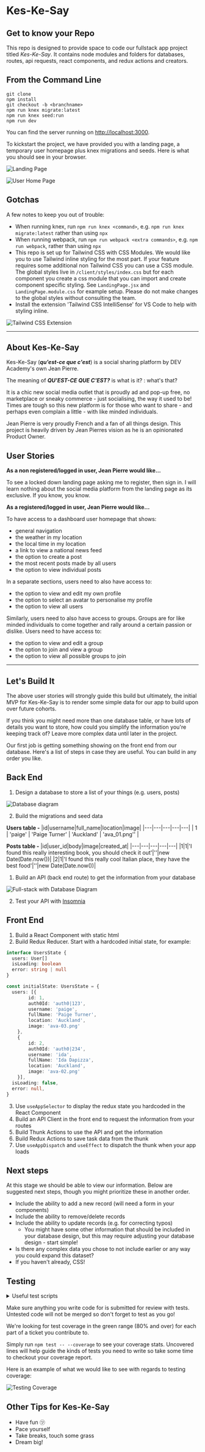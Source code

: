 # Kes-Ke-Say
## Get to know your Repo
This repo is designed to provide space to code our fullstack app project titled _Kes-Ke-Say_. It contains node modules and folders for databases, routes, api requests, react components, and redux actions and creators. 

## From the Command Line
```
git clone
npm install
git checkout -b <branchname>
npm run knex migrate:latest
npm run knex seed:run
npm run dev
```
You can find the server running on [http://localhost:3000](http://localhost:3000).

To kickstart the project, we have provided you with a landing page, a temporary user homepage plus knex migrations and seeds. Here is what you should see in your browser.

![Landing Page](server/readme-screenshots/landingpage.png)

![User Home Page](server/readme-screenshots/userhomepage.png)
## Gotchas

A few notes to keep you out of trouble:
- When running knex, run `npm run knex <command>`, e.g. `npm run knex migrate:latest` rather than using `npx`
- When running webpack, run `npm run webpack <extra commands>`, e.g. `npm run webpack`, rather than using `npx`
- This repo is set up for Tailwind CSS with CSS Modules. We would like you to use Tailwind inline styling for the most part. If your feature requires some additional non Tailwind CSS you can use a CSS module. The global styles live in `/client/styles/index.css` but for each component you create a css module that you can import and create component specific styling. See `LandingPage.jsx` and `LandingPage.module.css` for example setup. Please do not make changes to the global styles without consulting the team.
- Install the extension 'Tailwind CSS IntelliSense' for VS Code to help with styling inline.

![Tailwind CSS Extension](server/readme-screenshots/TailwwindCSSIntellisense.png)
___
## About Kes-Ke-Say

Kes-Ke-Say (***qu'est-ce que c'est***) is a social sharing platform by DEV Academy's own Jean Pierre.


The meaning of ***QU'EST-CE QUE C'EST?*** is what is it? : what's that?


It is a chic new social media outlet that is proudly ad and pop-up free, no marketplace or sneaky commerce - just socialising, the way it used to be! Times are tough so this new platform is for those who want to share - and perhaps even complain a little - with like minded individuals.

Jean Pierre is very proudly French and a fan of all things design. This project is heavily driven by Jean Pierres vision as he is an opinionated Product Owner.

## User Stories

__As a non registered/logged in user, Jean Pierre would like...__

To see a locked down landing page asking me to register, then sign in. I will learn nothing about the social media platform from the landing page as its exclusive. If you know, you know.

__As a registered/logged in user, Jean Pierre would like...__

To have access to a dashboard user homepage that shows:
- general navigation
- the weather in my location
- the local time in my location
- a link to view a national news feed
- the option to create a post
- the most recent posts made by all users
- the option to view individual posts

In a separate sections, users need to also have access to:
- the option to view and edit my own profile
- the option to select an avatar to personalise my profile
- the option to view all users

Similarly, users need to also have access to groups. Groups are for like minded individuals to come together and rally around a certain passion or dislike. Users need to have access to:
- the option to view and edit a group
- the option to join and view a group
- the option to view all possible groups to join

___
## Let's Build It

The above user stories will strongly guide this build but ultimately, the initial MVP for Kes-Ke-Say is to render some simple data for our app to build upon over future cohorts.

If you think you might need more than one database table, or have lots of details you want to store, how could you simplify the information you're keeping track of? Leave more complex data until later in the project.

Our first job is getting something showing on the front end from our database. Here's a list of steps in case they are useful. You can build in any order you like.

## Back End

1.  Design a database to store a list of your things (e.g. users, posts)

  ![Database diagram](server/readme-screenshots/db-diagram.png)


2.  Build the migrations and seed data

__Users table -__
  |id|username|full_name|location|image|
  |---|---|---|---|---|
  | 1 | 'paige' | 'Paige Turner' | 'Auckland' | 'ava_01.png'' |

 
__Posts table -__
  |id|user_id|body|image|created_at|
  |---|---|---|---|---|
 |1|1|'I found this really interesting book, you should check it out'|''|new Date(Date.now())|
 |2|1|'I found this really cool Italian place, they have the best food'|''|new Date(Date.now())|



1.  Build an API (back end route) to get the information from your database

  ![Full-stack with Database Diagram](server/readme-screenshots/fullstack-diagram.png)

2.  Test your API with [Insomnia](https://insomnia.rest/)

## Front End

1.  Build a React Component with static html
2.  Build Redux Reducer. Start with a hardcoded initial state, for example:
```ts
interface UsersState {
  users: User[]
  isLoading: boolean
  error: string | null
}

const initialState: UsersState = {
  users: [{
		id: 1,
		auth0Id: 'auth0|123',
		username: 'paige',
		fullName: 'Paige Turner',
		location: 'Auckland',
		image: 'ava-03.png'
	},
	{
		id: 2,
		auth0Id: 'auth0|234',
		username: 'ida',
		fullName: 'Ida Dapizza',
		location: 'Auckland',
		image: 'ava-02.png'
	}],
  isLoading: false,
  error: null,
}
```
3.  Use `useAppSelector` to display the redux state you hardcoded in the React Component
4.  Build an API Client in the front end to request the information from your routes
5.  Build Thunk Actions to use the API and get the information
6.  Build Redux Actions to save task data from the thunk
7.  Use `useAppDispatch` and `useEffect` to dispatch the thunk when your app loads

## Next steps

At this stage we should be able to view our information. Below are suggested next steps, though you might prioritize these in another order.

- Include the ability to add a new record (will need a form in your components)
- Include the ability to remove/delete records
- Include the ability to update records (e.g. for correcting typos)
  - You might have some other information that should be included in your database design, but this may require adjusting your database design - start simple!
- Is there any complex data you chose to not include earlier or any way you could expand this dataset?
- If you haven't already, CSS!

## Testing

<details>
<summary>Useful test scripts</summary>

```c
npm test // runs tests one time
npm run test:watch // watches and runs tests when file is saved
npm test -- --coverage // shows coverage summary
```

</details>

Make sure anything you write code for is submitted for review with tests. Untested code will not be merged so don't forget to test as you go!

We're looking for test coverage in the green range (80% and over) for each part of a ticket you contribute to.

Simply run `npm test -- --coverage` to see your coverage stats. Uncovered lines will help guide the kinds of tests you need to write so take some time to checkout your coverage report.

Here is an example of what we would like to see with regards to testing coverage:

  ![Testing Coverage](server/readme-screenshots/coverage.png)

## Other Tips for Kes-Ke-Say
- Have fun ㋡
- Pace yourself
- Take breaks, touch some grass
- Dream big!